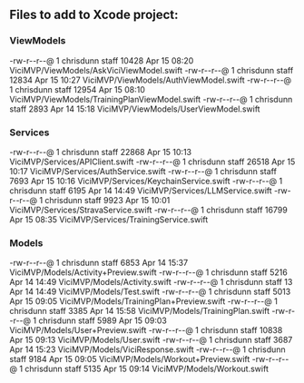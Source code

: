 ## Files to add to Xcode project:

### ViewModels

-rw-r--r--@ 1 chrisdunn  staff  10428 Apr 15 08:20 ViciMVP/ViewModels/AskViciViewModel.swift
-rw-r--r--@ 1 chrisdunn  staff  12834 Apr 15 10:27 ViciMVP/ViewModels/AuthViewModel.swift
-rw-r--r--@ 1 chrisdunn  staff  12954 Apr 15 08:10 ViciMVP/ViewModels/TrainingPlanViewModel.swift
-rw-r--r--@ 1 chrisdunn  staff   2893 Apr 14 15:18 ViciMVP/ViewModels/UserViewModel.swift


### Services

-rw-r--r--@ 1 chrisdunn  staff  22868 Apr 15 10:13 ViciMVP/Services/APIClient.swift
-rw-r--r--@ 1 chrisdunn  staff  26518 Apr 15 10:17 ViciMVP/Services/AuthService.swift
-rw-r--r--@ 1 chrisdunn  staff   7693 Apr 15 10:16 ViciMVP/Services/KeychainService.swift
-rw-r--r--@ 1 chrisdunn  staff   6195 Apr 14 14:49 ViciMVP/Services/LLMService.swift
-rw-r--r--@ 1 chrisdunn  staff   9923 Apr 15 10:01 ViciMVP/Services/StravaService.swift
-rw-r--r--@ 1 chrisdunn  staff  16799 Apr 15 08:35 ViciMVP/Services/TrainingService.swift


### Models

-rw-r--r--@ 1 chrisdunn  staff   6853 Apr 14 15:37 ViciMVP/Models/Activity+Preview.swift
-rw-r--r--@ 1 chrisdunn  staff   5216 Apr 14 14:49 ViciMVP/Models/Activity.swift
-rw-r--r--@ 1 chrisdunn  staff     13 Apr 14 14:49 ViciMVP/Models/Test.swift
-rw-r--r--@ 1 chrisdunn  staff   5013 Apr 15 09:05 ViciMVP/Models/TrainingPlan+Preview.swift
-rw-r--r--@ 1 chrisdunn  staff   3385 Apr 14 15:58 ViciMVP/Models/TrainingPlan.swift
-rw-r--r--@ 1 chrisdunn  staff   5989 Apr 15 09:03 ViciMVP/Models/User+Preview.swift
-rw-r--r--@ 1 chrisdunn  staff  10838 Apr 15 09:13 ViciMVP/Models/User.swift
-rw-r--r--@ 1 chrisdunn  staff   3687 Apr 14 15:23 ViciMVP/Models/ViciResponse.swift
-rw-r--r--@ 1 chrisdunn  staff   9184 Apr 15 09:05 ViciMVP/Models/Workout+Preview.swift
-rw-r--r--@ 1 chrisdunn  staff   5135 Apr 15 09:14 ViciMVP/Models/Workout.swift
